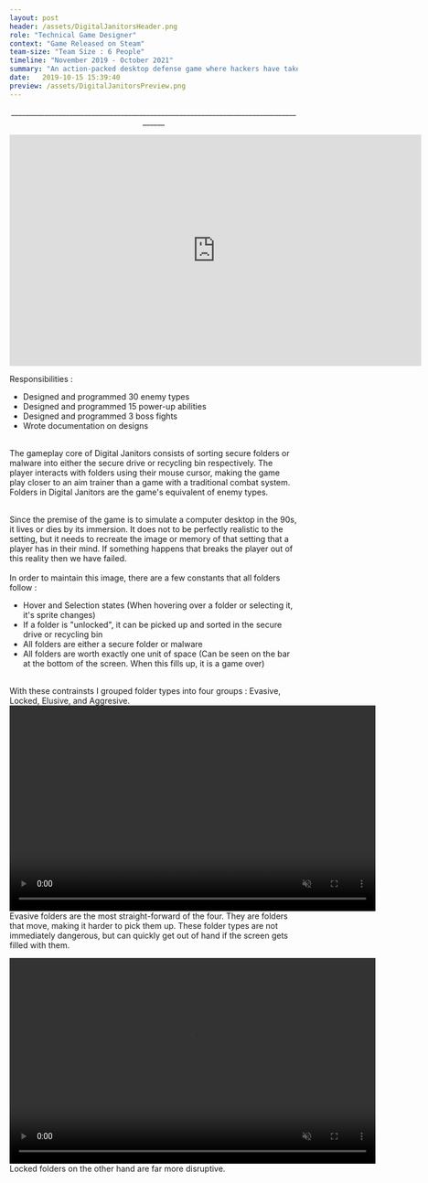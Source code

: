 ```yaml
---
layout: post
header: /assets/DigitalJanitorsHeader.png
role: "Technical Game Designer"
context: "Game Released on Steam"
team-size: "Team Size : 6 People"
timeline: "November 2019 - October 2021"
summary: "An action-packed desktop defense game where hackers have taken your employer’s network hostage."
date:   2019-10-15 15:39:40
preview: /assets/DigitalJanitorsPreview.png
---
```

<p align="center">____________________________________________________________________________________</p>
<p align="center">
<iframe width="720" height="405" src="https://www.youtube.com/embed/ZgYnhckP1VA" title="Digital Janitors Launch Trailer" frameborder="0" allow="accelerometer; autoplay; clipboard-write; encrypted-media; gyroscope; picture-in-picture; web-share" allowfullscreen></iframe>

Responsibilities : <br>
  - Designed and programmed 30 enemy types<br>
  - Designed and programmed 15 power-up abilities<br>
  - Designed and programmed 3 boss fights<br>
  - Wrote documentation on designs<br><br>

The gameplay core of Digital Janitors consists of sorting secure folders or malware into either the secure drive or recycling bin respectively. The player interacts with folders using their mouse cursor, making the game play closer to an aim trainer than a game with a traditional combat system. Folders in Digital Janitors are the game's equivalent of enemy types.<br><br>

Since the premise of the game is to simulate a computer desktop in the 90s, it lives or dies by its immersion. It does not to be perfectly realistic to the setting, but it needs to recreate the image or memory of that setting that a player has in their mind. If something happens that breaks the player out of this reality then we have failed.<br><br>
In order to maintain this image, there are a few constants that all folders follow :<br>
  - Hover and Selection states (When hovering over a folder or selecting it, it's sprite changes)<br>
  - If a folder is "unlocked", it can be picked up and sorted in the secure drive or recycling bin<br>
  - All folders are either a secure folder or malware<br>
  - All folders are worth exactly one unit of space (Can be seen on the bar at the bottom of the screen. When this fills up, it is a game over)<br><br>

With these contrainsts I grouped folder types into four groups : Evasive, Locked, Elusive, and Aggresive.
<video width="640" height="360" autoplay muted loop>
  <source src="/assets/DigitalJanitorsVideos/RunawayFolder.mp4" type="video/mp4">
</video>
<br>
Evasive folders are the most straight-forward of the four. They are folders that move, making it harder to pick them up. These folder types are not immediately dangerous, but can quickly get out of hand if the screen gets filled with them. 
<br>

<video width="640" height="360" autoplay muted loop>
  <source src="/assets/DigitalJanitorsVideos/EncryptedFolder.mp4" type="video/mp4">
</video>
<br>
Locked folders on the other hand are far more disruptive. 
</p>
